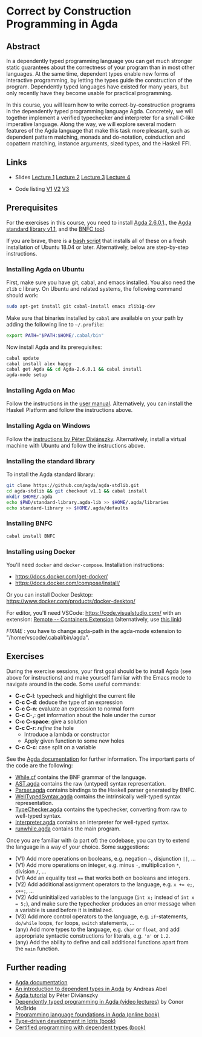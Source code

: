 Correct by Construction Programming in Agda
===========================================

Abstract
--------

In a dependently typed programming language you can get much stronger
static guarantees about the correctness of your program than in most
other languages. At the same time, dependent types enable new forms of
interactive programming, by letting the types guide the construction
of the program. Dependently typed languages have existed for many
years, but only recently have they become usable for practical
programming.

In this course, you will learn how to write correct-by-construction
programs in the dependently typed programming language
Agda. Concretely, we will together implement a verified typechecker
and interpreter for a small C-like imperative language. Along the way,
we will explore several modern features of the Agda language that make
this task more pleasant, such as dependent pattern matching, monads
and do-notation, coinduction and copattern matching, instance
arguments, sized types, and the Haskell FFI.

Links
-----

* Slides [Lecture 1](slides/slides1.html) [Lecture
  2](slides/slides2.html) [Lecture 3](slides/slides3.html) [Lecture
  4](slides/slides4.html)

* Code listing [V1](src/V1/html/V1.runwhile.html)
  [V2](src/V2/html/V2.runwhile.html)
  [V3](src/V3/html/V3.runwhile.html)

<!--
* This README as a Webpage on
  [github.io](https://jespercockx.github.io/ohrid19-agda/)
-->



Prerequisites
-------------

For the exercises in this course, you need to install [Agda
2.6.0.1](https://agda.readthedocs.io/en/v2.6.0.1/getting-started/installation.html).,
the [Agda standard library
v1.1](https://github.com/agda/agda-stdlib/blob/master/notes/installation-guide.md),
and the [BNFC tool](https://github.com/BNFC/bnfc).

If you are brave, there is a [bash
script](https://github.com/jespercockx/ohrid19-agda/blob/master/setup.sh)
that installs all of these on a fresh installation of Ubuntu 18.04 or
later. Alternatively, below are step-by-step instructions.

### Installing Agda on Ubuntu

First, make sure you have git, cabal, and emacs installed. You also
need the `zlib` c library. On Ubuntu and related systems, the
following command should work:

```bash
sudo apt-get install git cabal-install emacs zlib1g-dev
```

Make sure that binaries installed by `cabal` are available on your
path by adding the following line to `~/.profile`:

```bash
export PATH="$PATH:$HOME/.cabal/bin"
```

Now install Agda and its prerequisites:

```bash
cabal update
cabal install alex happy
cabal get Agda && cd Agda-2.6.0.1 && cabal install
agda-mode setup
```

### Installing Agda on Mac

Follow the instructions in the [user
manual](https://agda.readthedocs.io/en/v2.6.0.1/getting-started/installation.html#os-x). Alternatively,
you can install the Haskell Platform and follow the instructions
above.

### Installing Agda on Windows

Follow the [instructions by Péter
Diviánszky](https://people.inf.elte.hu/divip/AgdaTutorial/Installation.html). Alternatively,
install a virtual machine with Ubuntu and follow the instructions
above.

### Installing the standard library

To install the Agda standard library:

```bash
git clone https://github.com/agda/agda-stdlib.git
cd agda-stdlib && git checkout v1.1 && cabal install
mkdir $HOME/.agda
echo $PWD/standard-library.agda-lib >> $HOME/.agda/libraries
echo standard-library >> $HOME/.agda/defaults
```

### Installing BNFC

```bash
cabal install BNFC
```


### Installing using Docker

You'll need `docker` and `docker-compose`. Installation instructions:

* https://docs.docker.com/get-docker/
* https://docs.docker.com/compose/install/

Or you can install Docker Desktop: https://www.docker.com/products/docker-desktop/

For editor, you'll need VSCode: https://code.visualstudio.com/
with an extension: [Remote -- Containers Extension](vscode:extension/ms-vscode-remote.remote-containers) (alternatively, use [this link](https://marketplace.visualstudio.com/items?itemName=ms-vscode-remote.remote-containers&WT.mc_id=devcloud-11496-buhollan))

*FIXME* : you have to change agda-path in the agda-mode extension to "/home/vscode/.cabal/bin/agda".


Exercises
---------

During the exercise sessions, your first goal should be to install
Agda (see above for instructions) and make yourself familiar with the
Emacs mode to navigate around in the code. Some useful commands:


- **C-c C-l**: typecheck and highlight the current file
- **C-c C-d**: deduce the type of an expression
- **C-c C-n**: evaluate an expression to normal form
- **C-c C-,**: get information about the hole under the cursor
- **C-c C-space**: give a solution
- **C-c C-r**: *refine* the hole
  * Introduce a lambda or constructor
  * Apply given function to some new holes
- **C-c C-c**: case split on a variable

See the [Agda documentation](https://agda.readthedocs.io/en/v2.6.0.1/)
for further information. The important parts of the code are the following:

- [While.cf](src/V1/While.cf) contains the BNF grammar of the language.
- [AST.agda](src/V1/html/V1.AST.html) contains the raw (untyped)
  syntax representation.
- [Parser.agda](src/V1/html/V1.Parser.html) contains bindings to the
  Haskell parser generated by BNFC.
- [WellTypedSyntax.agda](src/V1/html/V1.WellTypedSyntax.html) contains
  the intrinsically well-typed syntax representation.
- [TypeChecker.agda](src/V1/html/V1.TypeChecker.html) contains the
  typechecker, converting from raw to well-typed syntax.
- [Interpreter.agda](src/V1/html/V1.Interpreter.html) contains an
  interpreter for well-typed syntax.
- [runwhile.agda](src/V1/html/V1.runwhile.html) contains the main
  program.

Once you are familiar with (a part of) the codebase, you can try to
extend the language in a way of your choice. Some suggestions:

- (V1) Add more operations on booleans, e.g. negation `~`, disjunction
  `||`, ...
- (V1) Add more operations on integer, e.g. minus `-`, multiplication `*`,
  division `/`, ...
- (V1) Add an equality test `==` that works both on booleans and
  integers.
- (V2) Add additional assignment operators to the language, e.g. `x += e;`,
  `x++;`, ...
- (V2) Add uninitialized variables to the language (`int x;` instead of
  `int x = 5;`), and make sure the typechecker produces an error
  message when a variable is used before it is initialized.
- (V3) Add more control operators to the language, e.g. `if`-statements,
  `do/while` loops, `for` loops, `switch` statements, ...
- (any) Add more types to the language, e.g. `char` or `float`, and
  add appropriate syntactic constructions for literals, e.g. `'a'` or
  `1.2`.
- (any) Add the ability to define and call additional functions apart from
  the `main` function.

Further reading
---------------

- [Agda documentation](https://agda.readthedocs.io/en/v2.6.0.1/)
- [An introduction to dependent types in Agda](http://www2.tcs.ifi.lmu.de/~abel/DepTypes.pdf) by Andreas Abel
- [Agda tutorial](https://people.inf.elte.hu/divip/AgdaTutorial/Index.html) by Péter Diviánszky
- [Dependently typed programming in Agda (video lectures)](https://www.youtube.com/playlist?list=PL44F162A8B8CB7C87) by Conor McBride
- [Programming language foundations in Agda (online book)](https://plfa.github.io/)
- [Type-driven development in Idris (book)](https://www.manning.com/books/type-driven-development-with-idris)
- [Certified programming with dependent types (book)](http://adam.chlipala.net/cpdt/)
